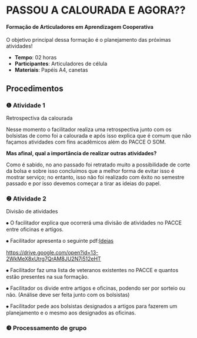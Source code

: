 # PASSOU A CALOURADA E AGORA??
#### Formação de Articuladores em Aprendizagem Cooperativa

O objetivo principal dessa formação é o planejamento das próximas atividades!

- **Tempo**: 02 horas
- **Participantes**:  Articuladores de célula
- **Materiais**: Papéis A4, canetas

## Procedimentos

### ❶ Atividade 1 

Retrospectiva da calourada

Nesse momento o facilitador realiza uma retrospectiva junto com os bolsistas de como foi a calourada e após isso explica que é comum que não façamos atividades com fins acadêmicos além do PACCE O SOM.

**Mas afinal, qual a importância de realizar outras atividades?**

Como é sabido, no ano passado foi retratado muito a possibilidade de corte da bolsa e sobre isso concluímos que a melhor forma de evitar isso é mostrar serviço; no entanto, isso não foi realizado com êxito no semestre passado e por isso devemos começar a tirar as ideias do papel.


### ❷ Atividade 2 

Divisão de atividades

⦁	O facilitador explica que ocorrerá uma divisão de atividades no PACCE entre oficinas e artigos. 

⦁	Facilitador apresenta o seguinte pdf:[Ideias](ideias.pdf) 

https://drive.google.com/open?id=13-2WkMeX8xUtrg7QrAM8JU2N7i512eHT

⦁	Facilitador faz uma lista de veteranos existentes no PACCE e quantos estão presentes na sua formação. 

⦁	Facilitador os divide entre artigos e oficinas, podendo ser por sorteio ou não. (Análise deve ser feita junto com os bolsistas)

⦁	Facilitador pede aos bolsistas designados a artigos para fazerem um planejamento e o mesmo aos designados as oficinas.

### ❸ Processamento de grupo 
 



